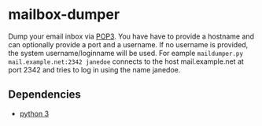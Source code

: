 mailbox-dumper
==============

Dump your email inbox via [POP3](https://tools.ietf.org/html/rfc1939).
You have have to provide a hostname and can optionally provide a port
and a username. If no username is provided, the system username/loginname
will be used. For eample ```maildumper.py mail.example.net:2342 janedoe```
connects to the host mail.example.net at port 2342 and tries to log in
using the name janedoe.

Dependencies
------------
* [python 3](http://www.python.org)
